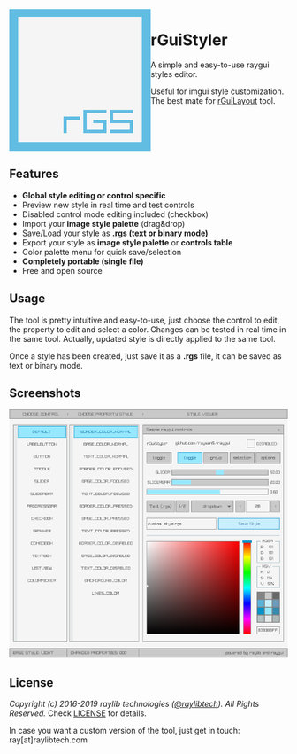 <img align="left" src="logo/rguistyler_256x256.png" width=256>

# rGuiStyler
A simple and easy-to-use raygui styles editor. 

Useful for imgui style customization. The best mate for [rGuiLayout](https://github.com/raysan5/rguilayout) tool.

<br>
<br>
<br>
<br>

## Features

 - **Global style editing or control specific**
 - Preview new style in real time and test controls
 - Disabled control mode editing included (checkbox)
 - Import your **image style palette** (drag&drop)
 - Save/Load your style as **.rgs (text or binary mode)**
 - Export your style as **image style palette** or **controls table**
 - Color palette menu for quick save/selection
 - **Completely portable (single file)**
 - Free and open source
 
## Usage

The tool is pretty intuitive and easy-to-use, just choose the control to edit, the property to edit and select a color. Changes can be tested in real time in the same tool. Actually, updated style is directly applied to the same tool.

Once a style has been created, just save it as a **.rgs** file, it can be saved as text or binary mode.

## Screenshots

![rGuiStyler](screenshots/rguistyler_v210_light_shot01.png)

## License

*Copyright (c) 2016-2019 raylib technologies ([@raylibtech](https://twitter.com/raylibtech)). All Rights Reserved.* Check [LICENSE](LICENSE) for details.

In case you want a custom version of the tool, just get in touch: ray[at]raylibtech.com
